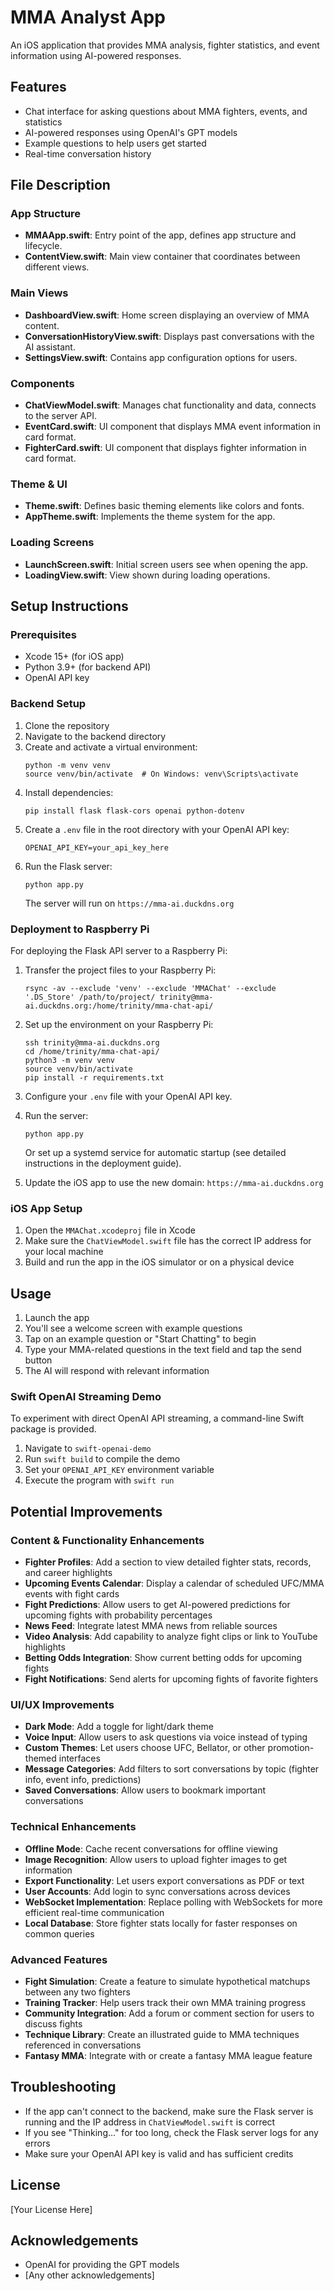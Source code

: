 # MMA Analyst App

An iOS application that provides MMA analysis, fighter statistics, and event information using AI-powered responses.

## Features

- Chat interface for asking questions about MMA fighters, events, and statistics
- AI-powered responses using OpenAI's GPT models
- Example questions to help users get started
- Real-time conversation history

## File Description

### App Structure
- **MMAApp.swift**: Entry point of the app, defines app structure and lifecycle.
- **ContentView.swift**: Main view container that coordinates between different views.

### Main Views
- **DashboardView.swift**: Home screen displaying an overview of MMA content.
- **ConversationHistoryView.swift**: Displays past conversations with the AI assistant.
- **SettingsView.swift**: Contains app configuration options for users.

### Components
- **ChatViewModel.swift**: Manages chat functionality and data, connects to the server API.
- **EventCard.swift**: UI component that displays MMA event information in card format.
- **FighterCard.swift**: UI component that displays fighter information in card format.

### Theme & UI
- **Theme.swift**: Defines basic theming elements like colors and fonts.
- **AppTheme.swift**: Implements the theme system for the app.

### Loading Screens
- **LaunchScreen.swift**: Initial screen users see when opening the app.
- **LoadingView.swift**: View shown during loading operations.

## Setup Instructions

### Prerequisites

- Xcode 15+ (for iOS app)
- Python 3.9+ (for backend API)
- OpenAI API key

### Backend Setup

1. Clone the repository
2. Navigate to the backend directory
3. Create and activate a virtual environment:
   ```
   python -m venv venv
   source venv/bin/activate  # On Windows: venv\Scripts\activate
   ```
4. Install dependencies:
   ```
   pip install flask flask-cors openai python-dotenv
   ```
5. Create a `.env` file in the root directory with your OpenAI API key:
   ```
   OPENAI_API_KEY=your_api_key_here
   ```
6. Run the Flask server:
   ```
   python app.py
   ```
   The server will run on `https://mma-ai.duckdns.org`

### Deployment to Raspberry Pi

For deploying the Flask API server to a Raspberry Pi:

1. Transfer the project files to your Raspberry Pi:
   ```
   rsync -av --exclude 'venv' --exclude 'MMAChat' --exclude '.DS_Store' /path/to/project/ trinity@mma-ai.duckdns.org:/home/trinity/mma-chat-api/
   ```

2. Set up the environment on your Raspberry Pi:
   ```
   ssh trinity@mma-ai.duckdns.org
   cd /home/trinity/mma-chat-api/
   python3 -m venv venv
   source venv/bin/activate
   pip install -r requirements.txt
   ```

3. Configure your `.env` file with your OpenAI API key.

4. Run the server:
   ```
   python app.py
   ```
   
   Or set up a systemd service for automatic startup (see detailed instructions in the deployment guide).

5. Update the iOS app to use the new domain: `https://mma-ai.duckdns.org`

### iOS App Setup

1. Open the `MMAChat.xcodeproj` file in Xcode
2. Make sure the `ChatViewModel.swift` file has the correct IP address for your local machine
3. Build and run the app in the iOS simulator or on a physical device

## Usage

1. Launch the app
2. You'll see a welcome screen with example questions
3. Tap on an example question or "Start Chatting" to begin
4. Type your MMA-related questions in the text field and tap the send button
5. The AI will respond with relevant information

### Swift OpenAI Streaming Demo

To experiment with direct OpenAI API streaming, a command-line Swift package is provided.

1. Navigate to `swift-openai-demo`
2. Run `swift build` to compile the demo
3. Set your `OPENAI_API_KEY` environment variable
4. Execute the program with `swift run`

## Potential Improvements

### Content & Functionality Enhancements

- **Fighter Profiles**: Add a section to view detailed fighter stats, records, and career highlights
- **Upcoming Events Calendar**: Display a calendar of scheduled UFC/MMA events with fight cards
- **Fight Predictions**: Allow users to get AI-powered predictions for upcoming fights with probability percentages
- **News Feed**: Integrate latest MMA news from reliable sources
- **Video Analysis**: Add capability to analyze fight clips or link to YouTube highlights
- **Betting Odds Integration**: Show current betting odds for upcoming fights
- **Fight Notifications**: Send alerts for upcoming fights of favorite fighters

### UI/UX Improvements

- **Dark Mode**: Add a toggle for light/dark theme
- **Voice Input**: Allow users to ask questions via voice instead of typing
- **Custom Themes**: Let users choose UFC, Bellator, or other promotion-themed interfaces
- **Message Categories**: Add filters to sort conversations by topic (fighter info, event info, predictions)
- **Saved Conversations**: Allow users to bookmark important conversations

### Technical Enhancements

- **Offline Mode**: Cache recent conversations for offline viewing
- **Image Recognition**: Allow users to upload fighter images to get information
- **Export Functionality**: Let users export conversations as PDF or text
- **User Accounts**: Add login to sync conversations across devices
- **WebSocket Implementation**: Replace polling with WebSockets for more efficient real-time communication
- **Local Database**: Store fighter stats locally for faster responses on common queries

### Advanced Features

- **Fight Simulation**: Create a feature to simulate hypothetical matchups between any two fighters
- **Training Tracker**: Help users track their own MMA training progress
- **Community Integration**: Add a forum or comment section for users to discuss fights
- **Technique Library**: Create an illustrated guide to MMA techniques referenced in conversations
- **Fantasy MMA**: Integrate with or create a fantasy MMA league feature

## Troubleshooting

- If the app can't connect to the backend, make sure the Flask server is running and the IP address in `ChatViewModel.swift` is correct
- If you see "Thinking..." for too long, check the Flask server logs for any errors
- Make sure your OpenAI API key is valid and has sufficient credits

## License

[Your License Here]

## Acknowledgements

- OpenAI for providing the GPT models
- [Any other acknowledgements] 